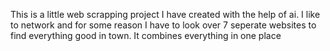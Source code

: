 This is a little web scrapping project I have created with the help of ai. I like to network and for some reason I have to look over 7 seperate websites to find everything good in town. It combines everything in one place
